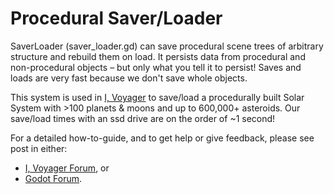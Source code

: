 # Procedural Saver/Loader
SaverLoader (saver_loader.gd) can save procedural scene trees of arbitrary structure and rebuild them on load. It persists data from procedural and non-procedural objects – but only what you tell it to persist! Saves and loads are very fast because we don't save whole objects.

This system is used in [I, Voyager](https://ivoyager.dev) to save/load a procedurally built Solar System with >100 planets & moons and up to 600,000+ asteroids. Our save/load times with an ssd drive are on the order of ~1 second!

For a detailed how-to-guide, and to get help or give feedback, please see post in either:
* [I, Voyager Forum](https://ivoyager.dev/forum/index.php?p=/discussion/26/how-to-guide-save-load-persistence-in-your-project), or
* [Godot Forum](https://godotforums.org/discussion/21507/saverloader-save-load-procedural-scene-trees-of-arbitrary-structure).
